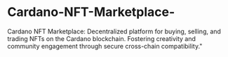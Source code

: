 # Cardano-NFT-Marketplace-
Cardano NFT Marketplace: Decentralized platform for buying, selling, and trading NFTs on the Cardano blockchain. Fostering creativity and community engagement through secure cross-chain compatibility."
